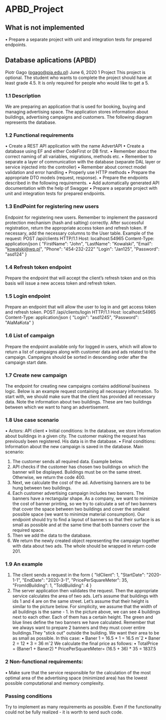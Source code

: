 # APBD_Project

## What is not implemented
• Prepare a separate project with unit and integration tests for prepared endpoints.

## Database aplications (APBD)
Piotr Gago (pgago@pja.edu.pl)
June 6, 2020
1 Project
This project is optional. The student who wants to complete the project should have at
least grade 4.5. It is only required for people who would like to get a 5.
### 1.1 Description
We are preparing an application that is used for booking, buying and managing advertising space. The application stores information about buildings, advertising campaigns and
customers. The following diagram represents the database.
### 1.2 Functional requirements
• Create a REST API application with the name AdvertAPI
• Create a database using EF and either CodeFirst or DB first.
• Remember about the correct naming of all variables, migrations, methods etc.
• Remember to separate a layer of communication with the database (separate DAL
layer or service injected into the controller)
• Remember about correct model validation and error handling
• Properly use HTTP methods
• Prepare the appropriate DTO models (request, response).
• Prepare the endpoints described in the following requirements.
• Add automatically generated API documentation with the help of Swagger
• Prepare a separate project with unit and integration tests for prepared endpoints.

### 1.3 EndPoint for registering new users
Endpoint for registering new users. Remember to implement the password protection mechanism (hash and salting) correctly. After successful registration, return the appropriate access
token and refresh token. If necessary, add the necessary columns to the User table.
Example of the request:
POST /api/clients HTTP/1.1
Host: localhost:54965
Content-Type: application/json
{
"FirstName": "John",
"LastName": "Kowalski",
"Email": "kowalski@wp.pl",
"Phone": "454-232-222"
"Login": "Jan125",
"Password": "asd124"
}

### 1.4 Refresh token endpoint
Prepare the endpoint that will accept the client’s refresh token and on this basis will issue a
new access token and refresh token.
### 1.5 Login endpoint
Prepare an endpoint that will allow the user to log in and get access token and refresh token.
POST /api/clients/login HTTP/1.1
Host: localhost:54965
Content-Type: application/json
{
"Login": "asd1245",
"Password": "AlaMaKota"
}
### 1.6 List of campaign
Prepare the endpoint available only for logged in users, which will allow to return a list of
campaigns along with customer data and ads related to the campaign. Campaigns should
be sorted in descending order after the campaign start date.

### 1.7 Create new campaign
The endpoint for creating new campaigns contains additional business logic. Below is an
example request containing all necessary information. To start with, we should make sure
that the client has provided all necessary data. Note the information about two buildings.
These are two buildings between which we want to hang an advertisement.
### 1.8 Use case scenario
• Actors: API client
• Initial conditions: In the database, we store information about buildings in a given
city. The customer making the request has previously been registered. His data is in
the database.
• Final conditions: Information about the new campaign is saved in the database.
Main scenario:
1. The customer sends all required data. Example below.
2. API checks if the customer has chosen two buildings on which the banner will be
displayed. Buildings must be on the same street. Otherwise, we return the code 400.
3. Next, we calculate the cost of the ad. Advertising banners are to be hung between two
buildings.
4. Each customer advertising campaign includes two banners. The banners have a rectangular shape. As a company, we want to minimize the cost of banner printing, so
we try to calculate a set of two banners that cover the space between two buildings
and cover the smallest possible space (we want to minimize material consumption).
Our endpoint should try to find a layout of banners so that their surface is as small as
possible and at the same time that both banners cover the required space.
5. Then we add the data to the database.
6. We return the newly created object representing the campaign together with data
about two ads. The whole should be wrapped in return code 201.
### 1.9 An example
1. The client sends a request in the form
{
"IdClient": 1,
"StartDate": "2020-1-1",
"EndDate": "2020-3-1",
"PricePerSquareMeter": 35,
"FromIdBuilding": 1,
"ToIdBuilding": 4
}
2. The server application then validates the request. Then the appropriate service
calculates the area of two ads. Let’s assume that buildings with ids 1 and 4 are on the same
street. Let’s assume that their height is similar to the picture below. For simplicity, we
assume that the width of all buildings is the same - 1.
In the picture above, we can see 4 buildings next to each other. Each of them has a certain
height. The green and blue lines define the two banners we have calculated. Remember that
we always want to prepare 2 banners and they must cover entire buildings.They "stick out"
outside the building. We want their area to be as small as possible. In this case:
• Baner 1 = 16.5 * 1 = 16.5 mˆ2
• Baner 2 = 12 * 3 = 36 mˆ2
We calculate the final price as follows:
• TotalPrice = (Baner1 + Baner2) * PricePerSquareMeter= (16.5 + 36) * 35 = 1837.5

### 2 Non-functional requirements:
• Make sure that the service responsible for the calculation of the most optimal area
of the advertising space (minimized area) has the lowest possible computational and
memory complexity.
### Passing conditions
Try to implement as many requirements as possible. Even if the functionality could not be
fully realized - it is worth to send such code.
